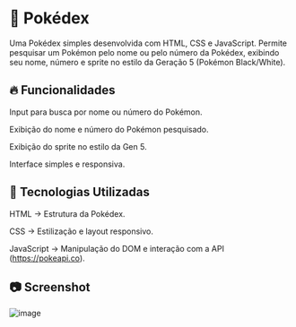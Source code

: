 # 🎴 Pokédex
Uma Pokédex simples desenvolvida com HTML, CSS e JavaScript. Permite pesquisar um Pokémon pelo nome ou pelo número da Pokédex, exibindo seu nome, número e sprite no estilo da Geração 5 (Pokémon Black/White).

## 🔥 Funcionalidades
Input para busca por nome ou número do Pokémon.

Exibição do nome e número do Pokémon pesquisado.

Exibição do sprite no estilo da Gen 5.

Interface simples e responsiva.

## 🚀 Tecnologias Utilizadas
HTML → Estrutura da Pokédex.

CSS → Estilização e layout responsivo.

JavaScript → Manipulação do DOM e interação com a API (https://pokeapi.co).

## 📷 Screenshot
![image](https://github.com/user-attachments/assets/5170ce9e-759a-48af-ae9a-ae85947267b0)

